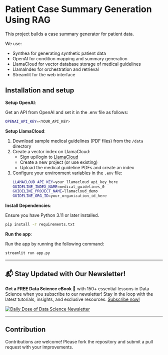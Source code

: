 # Patient Case Summary Generation Using RAG 

This project builds a case summary generator for patient data.

We use:
- Synthea for generating synthetic patient data
- OpenAI for condition mapping and summary generation
- LlamaCloud for vector database storage of medical guidelines
- LlamaIndex for orchestration and retrieval
- Streamlit for the web interface

## Installation and setup

**Setup OpenAI**:

Get an API from OpenAI and set it in the .env file as follows:
   ```bash
   OPENAI_API_KEY=<YOUR_API_KEY> 
   ```

**Setup LlamaCloud**:

1. Download sample medical guidelines (PDF files) from the `/data` directory
2. Create a vector index on LlamaCloud:
   - Sign up/login to [LlamaCloud](https://cloud.llamaindex.ai/)
   - Create a new project (or use existing)
   - Upload the medical guideline PDFs and create an index
3. Configure your environment variables in the `.env` file:
   ```bash
   LLAMACLOUD_API_KEY=your_llamacloud_api_key_here
   GUIDELINE_INDEX_NAME=medical_guidelines_0
   GUIDELINE_PROJECT_NAME=llamacloud_demo
   GUIDELINE_ORG_ID=your_organization_id_here
   ```

**Install Dependencies**:

Ensure you have Python 3.11 or later installed.

   ```bash
   pip install -r requirements.txt
   ```

**Run the app**:

Run the app by running the following command:
   ```bash
   streamlit run app.py
   ```

---

## 📬 Stay Updated with Our Newsletter!
**Get a FREE Data Science eBook** 📖 with 150+ essential lessons in Data Science when you subscribe to our newsletter! Stay in the loop with the latest tutorials, insights, and exclusive resources. [Subscribe now!](https://join.dailydoseofds.com)

[![Daily Dose of Data Science Newsletter](https://github.com/patchy631/ai-engineering/blob/main/resources/join_ddods.png)](https://join.dailydoseofds.com)

---

## Contribution

Contributions are welcome! Please fork the repository and submit a pull request with your improvements.
